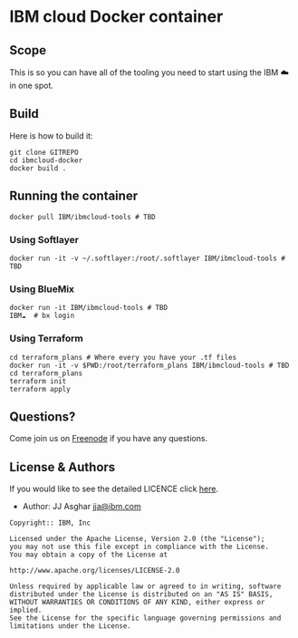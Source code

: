 # IBM cloud Docker container

## Scope

This is so you can have all of the tooling you need to start using
the IBM :cloud: in one spot.

## Build

Here is how to build it:

```shell
git clone GITREPO
cd ibmcloud-docker
docker build .
```

## Running the container

```shell
docker pull IBM/ibmcloud-tools # TBD
```

### Using Softlayer

```shell
docker run -it -v ~/.softlayer:/root/.softlayer IBM/ibmcloud-tools # TBD
```

### Using BlueMix

```shell
docker run -it IBM/ibmcloud-tools # TBD
IBM☁️  # bx login
```

### Using Terraform

```shell
cd terraform_plans # Where every you have your .tf files
docker run -it -v $PWD:/root/terraform_plans IBM/ibmcloud-tools # TBD
cd terraform_plans
terraform init
terraform apply
```

## Questions?

Come join us on [Freenode](http://webchat.freenode.net/?channels=ibmcloud) if you have
any questions.

## License & Authors

If you would like to see the detailed LICENCE click [here](./LICENCE).

- Author: JJ Asghar <jja@ibm.com>

```text
Copyright:: IBM, Inc

Licensed under the Apache License, Version 2.0 (the "License");
you may not use this file except in compliance with the License.
You may obtain a copy of the License at

http://www.apache.org/licenses/LICENSE-2.0

Unless required by applicable law or agreed to in writing, software
distributed under the License is distributed on an "AS IS" BASIS,
WITHOUT WARRANTIES OR CONDITIONS OF ANY KIND, either express or implied.
See the License for the specific language governing permissions and
limitations under the License.
```
